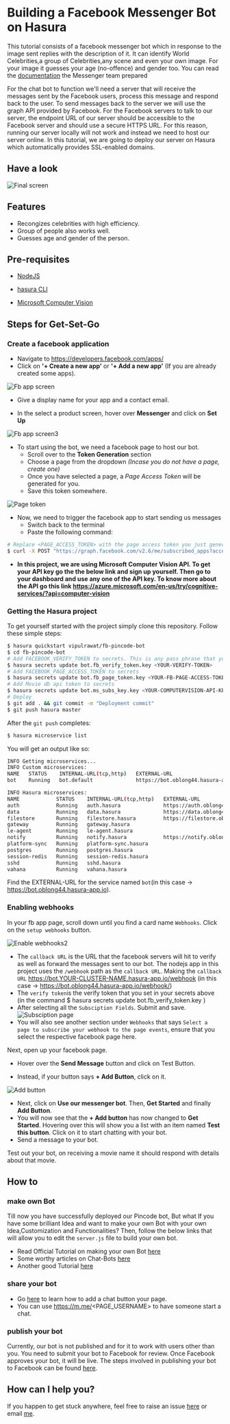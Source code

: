 # Building a Facebook Messenger Bot on Hasura

This tutorial consists of a facebook messenger bot which in response to the image sent replies with the description of it. It can identify World Celebrities,a group of Celebrities,any scene and even your own image. For your image it guesses your age (no-offence) and gender too.
You can read the [documentation](https://developers.facebook.com/docs/messenger-platform/quickstart) the Messenger team prepared

For the chat bot to function we'll need a server that will receive the messages sent by the Facebook users, process this message and respond back to the user. To send messages back to the server we will use the graph API provided by Facebook. For the Facebook servers to talk to our server, the endpoint URL of our server should be accessible to the Facebook server and should use a secure HTTPS URL. For this reason, running our server locally will not work and instead we need to host our server online. In this tutorial, we are going to deploy our server on Hasura which automatically provides SSL-enabled domains.

## Have a look
![Final screen](https://github.com/vipulrawat/fb-faceAnalysis-bot/blob/master/assets/demo_gif.gif "Final screen demo")

## Features

* Recongizes celebrities with high efficiency.
* Group of people also works well.
* Guesses age and gender of the person.

## Pre-requisites

* [NodeJS](https://nodejs.org)

* [hasura CLI](https://docs.hasura.io/0.15/manual/install-hasura-cli.html)

* [Microsoft Computer Vision](https://)

## Steps for Get-Set-Go

### Create a facebook application

* Navigate to https://developers.facebook.com/apps/
* Click on **'+ Create a new app’** or **'+ Add a new app’** (If you are already created some apps).

![Fb app screen](https://raw.githubusercontent.com/vipulrawat/fb-pincode-bot/master/assets/1.png "fb app screen")

* Give a display name for your app and a contact email.

* In the select a product screen, hover over **Messenger** and click on **Set Up**

![Fb app screen3](https://raw.githubusercontent.com/vipulrawat/fb-pincode-bot/master/assets/2.png "fb app screen")

* To start using the bot, we need a facebook page to host our bot.
  + Scroll over to the **Token Generation** section
  + Choose a page from the dropdown *(Incase you do not have a page, create one)*
  + Once you have selected a page, a *Page Access Token* will be generated for you.
  + Save this token somewhere.

![Page token](https://raw.githubusercontent.com/vipulrawat/fb-pincode-bot/master/assets/3.png "page token screen")

* Now, we need to trigger the facebook app to start sending us messages
  - Switch back to the terminal
  - Paste the following command:

```sh
# Replace <PAGE_ACCESS_TOKEN> with the page access token you just generated.
$ curl -X POST "https://graph.facebook.com/v2.6/me/subscribed_apps?access_token=<PAGE_ACCESS_TOKEN>"
```

* **In this project, we are using Microsoft Computer Vision API. To get your API key go the the below link and sign up yourself. Then go to your dashboard and use any one of the API key. To know more about the API go this link https://azure.microsoft.com/en-us/try/cognitive-services/?api=computer-vision**

### Getting the Hasura project
To get yourself started with the project simply clone this repository. Follow these simple steps:
```sh
$ hasura quickstart vipulrawat/fb-pincode-bot
$ cd fb-pincode-bot
# Add FACEBOOK_VERIFY_TOKEN to secrets. This is any pass phrase that you decide on, keep a note on what you are choosing as your verify token, we will be using it later while setting things up for your bot on the facebook developer page.
$ hasura secrets update bot.fb_verify_token.key <YOUR-VERIFY-TOKEN>
# Add FACEBOOK_PAGE_ACCESS_TOKEN to secrets
$ hasura secrets update bot.fb_page_token.key <YOUR-FB-PAGE-ACCESS-TOKEN>
# Add Movie db api token to secrets
$ hasura secrets update bot.ms_subs_key.key <YOUR-COMPUTERVISION-API-KEY>
# Deploy
$ git add . && git commit -m "Deployment commit"
$ git push hasura master
```

After the `git push` completes:

```sh
$ hasura microservice list
```

You will get an output like so:

```sh
INFO Getting microservices...                     
INFO Custom microservices:                        
NAME   STATUS    INTERNAL-URL(tcp,http)   EXTERNAL-URL
bot    Running   bot.default              https://bot.oblong44.hasura-app.io

INFO Hasura microservices:                        
NAME            STATUS    INTERNAL-URL(tcp,http)   EXTERNAL-URL
auth            Running   auth.hasura              https://auth.oblong44.hasura-app.io
data            Running   data.hasura              https://data.oblong44.hasura-app.io
filestore       Running   filestore.hasura         https://filestore.oblong44.hasura-app.io
gateway         Running   gateway.hasura           
le-agent        Running   le-agent.hasura          
notify          Running   notify.hasura            https://notify.oblong44.hasura-app.io
platform-sync   Running   platform-sync.hasura     
postgres        Running   postgres.hasura          
session-redis   Running   session-redis.hasura     
sshd            Running   sshd.hasura              
vahana          Running   vahana.hasura
```

Find the EXTERNAL-URL for the service named `bot`(in this case -> https://bot.oblong44.hasura-app.io).

### Enabling webhooks

In your fb app page, scroll down until you find a card name `Webhooks`. Click on the `setup webhooks` button.

![Enable webhooks2](https://raw.githubusercontent.com/vipulrawat/fb-pincode-bot/master/assets/4.png "fb webhook screen")

* The `callback URL` is the URL that the facebook servers will hit to verify as well as forward the messages sent to our bot. The nodejs app in this project uses the `/webhook` path as the `callback URL`. Making the `callback URL` https://bot.YOUR-CLUSTER-NAME.hasura-app.io/webhook (in this case -> https://bot.oblong44.hasura-app.io/webhook/)
* The `verify token`is the verify token that you set in your secrets above (in the command $ hasura secrets update bot.fb_verify_token.key <YOUR-VERIFY-TOKEN>)
* After selecting all the `Subsciption Fields`. Submit and save.
![Subsciption page](https://raw.githubusercontent.com/vipulrawat/fb-pincode-bot/master/assets/5.png "fb subscribe screen")
* You will also see another section under `Webhooks` that says `Select a page to subscribe your webhook to the page events`, ensure that you select the respective facebook page here.

Next, open up your facebook page.

* Hover over the **Send Message** button and click on Test Button.

* Instead, if your button says **+ Add Button**, click on it.

![Add button](https://raw.githubusercontent.com/vipulrawat/fb-pincode-bot/master/assets/6.png "Add Button screen")

* Next, click on **Use our messenger bot**. Then, **Get Started** and finally **Add Button**.
* You will now see that the **+ Add button** has now changed to **Get Started**. Hovering over this will show you a list with an item named **Test this button**. Click on it to start chatting with your bot.
* Send a message to your bot.

Test out your bot, on receiving a movie name it should respond with details about that movie.

## How to

### make own Bot
Till now you have successfully deployed our Pincode bot, But what If you have some brilliant Idea and want to make your own Bot with your own Idea,Customization and Functionalities? Then, follow the below links that will allow you to edit the `server.js` file to build your own bot.

* Read Official Tutorial on making your own Bot [here](https://github.com/jaisontj/hasura-fb-bot/blob/master/README.md#tutorial)
* Some worthy articles on Chat-Bots [here](https://medium.com/chat-bots)
* Another good Tutorial [here](https://github.com/jw84/messenger-bot-tutorial/blob/master/README.md)

### share your bot

* Go [here](https://developers.facebook.com/docs/messenger-platform/plugin-reference) to learn how to add a chat button your page.
* You can use https://m.me/<PAGE_USERNAME> to have someone start a chat.

### publish your bot
Currently, our bot is not published and for it to work with users other than you. You need to submit your bot to Facebook for review. Once Facebook approves your bot, it will be live.
The steps involved in publishing your bot to Facebook can be found [here](https://developers.facebook.com/docs/messenger-platform/app-review/).

## How can I help you?
If you happen to get stuck anywhere, feel free to raise an issue [here](https://github.com/vipulrawat/fb-pincode-bot) or email [me](mailto:vipulrawat.imi@live.in).
